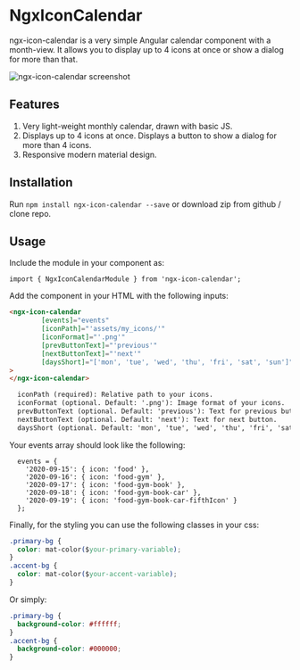 # NgxIconCalendar

ngx-icon-calendar is a very simple Angular calendar component with a month-view. It allows you to display up to 4 icons at once or show a dialog for more than that.

![ngx-icon-calendar screenshot](https://github.com/tahaerden/npm-workspace/raw/master/projects/ngx-icon-calendar/images/ss.png)

## Features

1. Very light-weight monthly calendar, drawn with basic JS.
2. Displays up to 4 icons at once. Displays a button to show a dialog for more than 4 icons.
3. Responsive modern material design.

## Installation

Run `npm install ngx-icon-calendar --save` or download zip from github / clone repo.

## Usage

Include the module in your component as:

`import { NgxIconCalendarModule } from 'ngx-icon-calendar';`

Add the component in your HTML with the following inputs:

```HTML
<ngx-icon-calendar
        [events]="events"
        [iconPath]="'assets/my_icons/'"
        [iconFormat]="'.png'"
        [prevButtonText]="'previous'"
        [nextButtonText]="'next'"
        [daysShort]="['mon', 'tue', 'wed', 'thu', 'fri', 'sat', 'sun']"
>
</ngx-icon-calendar>

  iconPath (required): Relative path to your icons.
  iconFormat (optional. Default: '.png'): Image format of your icons.
  prevButtonText (optional. Default: 'previous'): Text for previous button.
  nextButtonText (optional. Default: 'next'): Text for next button.
  daysShort (optional. Default: 'mon', 'tue', 'wed', 'thu', 'fri', 'sat', 'sun'): Shortened day names.

```

Your events array should look like the following:

```TS
  events = {
    '2020-09-15': { icon: 'food' },
    '2020-09-16': { icon: 'food-gym' },
    '2020-09-17': { icon: 'food-gym-book' },
    '2020-09-18': { icon: 'food-gym-book-car' },
    '2020-09-19': { icon: 'food-gym-book-car-fifthIcon' }
  };
```

Finally, for the styling you can use the following classes in your css:

```CSS
.primary-bg {
  color: mat-color($your-primary-variable);
}
.accent-bg {
  color: mat-color($your-accent-variable);
}
```

Or simply:

```CSS
.primary-bg {
  background-color: #ffffff;
}
.accent-bg {
  background-color: #000000;
}
```
